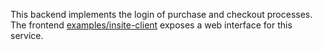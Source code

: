 This backend implements the login of purchase and checkout processes. The frontend [examples/insite-client](../insite-client) exposes a web interface for this service.
